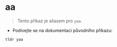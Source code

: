# aa

> Tento příkaz je aliasem pro `yaa`.

- Podívejte se na dokumentaci původního příkazu:

`tldr yaa`
